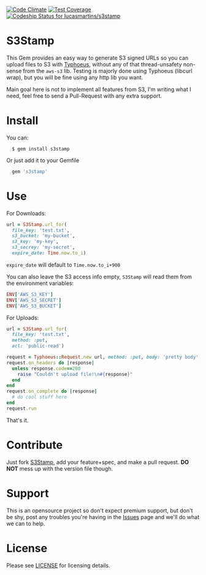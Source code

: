 [![Code Climate](https://codeclimate.com/github/lucasmartins/s3stamp/badges/gpa.svg)](https://codeclimate.com/github/lucasmartins/s3stamp) [![Test Coverage](https://codeclimate.com/github/lucasmartins/s3stamp/badges/coverage.svg)](https://codeclimate.com/github/lucasmartins/s3stamp) [ ![Codeship Status for lucasmartins/s3stamp](https://codeship.io/projects/e065ec20-451d-0132-ec31-26eabbfbacd1/status)](https://codeship.io/projects/44941)

S3Stamp
=======

This Gem provides an easy way to generate S3 signed URLs so you can upload files to S3 with [Typhoeus](https://github.com/typhoeus/typhoeus), without any of that thread-unsafety non-sense from the `aws-s3` lib. Testing is majorly done using Typhoeus (libcurl wrap), but you will be fine using any http lib you want.

Main goal here is not to implement all features from S3, I'm writing what I need, feel free to send a Pull-Request with any extra support.

Install
=======

You can:
```
  $ gem install s3stamp
```

Or just add it to your Gemfile
```ruby
  gem 's3stamp'
```

Use
===

For Downloads:
```ruby
url = S3Stamp.url_for(
  file_key: 'test.txt',
  s3_bucket: 'my-bucket',
  s3_key: 'my-key',
  s3_secrey: 'my-secret',
  expire_date: Time.now.to_i)
```

`expire_date` will default to `Time.now.to_i+900`

You can also leave the S3 access info empty, `S3Stamp` will read them from the environment variables:
```ruby
ENV['AWS_S3_KEY']
ENV['AWS_S3_SECRET']
ENV['AWS_S3_BUCKET']
```

For Uploads:
```ruby
url = S3Stamp.url_for(
  file_key: 'test.txt',
  method: :put,
  acl: 'public-read')

request = Typhoeus::Request.new url, method: :put, body: 'pretty body', headers: {'X-Amz-Acl' => 'public-read'}
request.on_headers do |response|
  unless response.code==200
    raise "Couldn't upload file!\n#{response}"
  end
end
request.on_complete do |response|
  # do cool stuff here
end
request.run
```

That's it.

Contribute
==========

Just fork [S3Stamp](https://github.com/lucasmartins/s3stamp), add your feature+spec, and make a pull request. **DO NOT** mess up with the version file though.
  
Support
=======

This is an opensource project so don't expect premium support, but don't be shy, post any troubles you're having in the [Issues](https://github.com/lucasmartins/s3stamp/issues) page and we'll do what we can to help.

License
=======

Please see [LICENSE](https://github.com/lucasmartins/s3stamp/blob/master/LICENSE) for licensing details.
